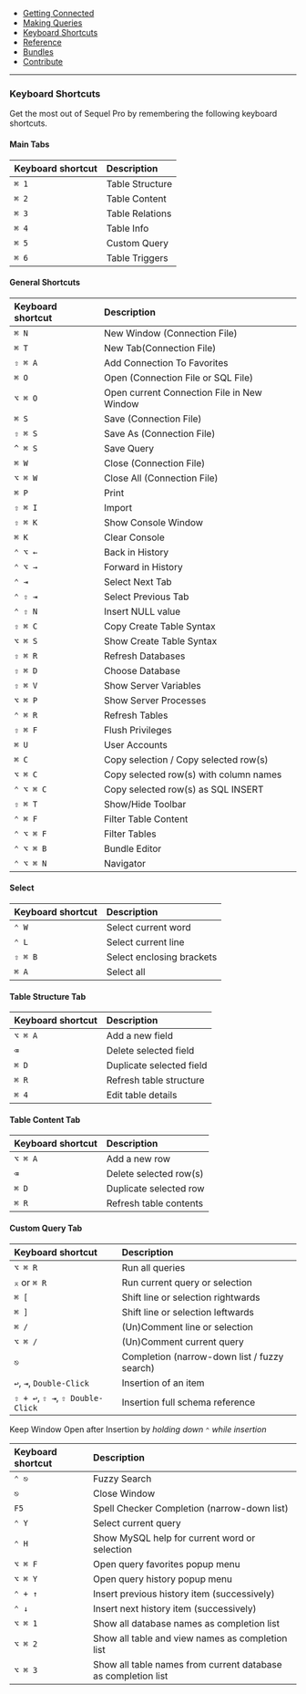 -   [Getting Connected](get-started/)
-   [Making Queries](queries.html)
-   [Keyboard Shortcuts](shortcuts.html)
-   [Reference](ref/)
-   [Bundles](bundles/)
-   [Contribute](contribute/)

<hr>

### Keyboard Shortcuts

Get the most out of Sequel Pro by remembering the following keyboard shortcuts.

#### Main Tabs

| Keyboard shortcut | Description     |
|:------------------|:----------------|
| `⌘ 1`             | Table Structure |
| `⌘ 2`             | Table Content   |
| `⌘ 3`             | Table Relations |
| `⌘ 4`             | Table Info      |
| `⌘ 5`             | Custom Query    |
| `⌘ 6`             | Table Triggers  |

#### General Shortcuts

| Keyboard shortcut | Description                                |
|:------------------|:-------------------------------------------|
| `⌘ N`             | New Window (Connection File)               |
| `⌘ T`             | New Tab(Connection File)                   |
| `⇧ ⌘ A`           | Add Connection To Favorites                |
| `⌘ O`             | Open (Connection File or SQL File)         |
| `⌥ ⌘ O`           | Open current Connection File in New Window |
| `⌘ S`             | Save (Connection File)                     |
| `⇧ ⌘ S`           | Save As (Connection File)                  |
| `^ ⌘ S`           | Save Query                                 |
| `⌘ W`             | Close (Connection File)                    |
| `⌥ ⌘ W`           | Close All (Connection File)                |
| `⌘ P`             | Print                                      |
| `⇧ ⌘ I`           | Import                                     |
| `⇧ ⌘ K`           | Show Console Window                        |
| `⌘ K`             | Clear Console                              |
| `⌃ ⌥ ←`           | Back in History                            |
| `⌃ ⌥ →`           | Forward in History                         |
| `⌃ ⇥`             | Select Next Tab                            |
| `⌃ ⇧ ⇥`           | Select Previous Tab                        |
| `⌃ ⇧ N`           | Insert NULL value                          |
| `⇧ ⌘ C`           | Copy Create Table Syntax                   |
| `⌥ ⌘ S`           | Show Create Table Syntax                   |
| `⇧ ⌘ R`           | Refresh Databases                          |
| `⇧ ⌘ D`           | Choose Database                            |
| `⇧ ⌘ V`           | Show Server Variables                      |
| `⌥ ⌘ P`           | Show Server Processes                      |
| `⌃ ⌘ R`           | Refresh Tables                             |
| `⇧ ⌘ F`           | Flush Privileges                           |
| `⌘ U`             | User Accounts                              |
| `⌘ C`             | Copy selection / Copy selected row(s)      |
| `⌥ ⌘ C`           | Copy selected row(s) with column names     |
| `⌃ ⌥ ⌘ C`         | Copy selected row(s) as SQL INSERT         |
| `⇧ ⌘ T`           | Show/Hide Toolbar                          |
| `⌃ ⌘ F`           | Filter Table Content                       |
| `⌃ ⌥ ⌘ F`         | Filter Tables                              |
| `⌃ ⌥ ⌘ B`         | Bundle Editor                              |
| `⌃ ⌥ ⌘ N`         | Navigator                                  |

#### Select

| Keyboard shortcut | Description               |
|:------------------|:--------------------------|
| `⌃ W`             | Select current word       |
| `⌃ L`             | Select current line       |
| `⇧ ⌘ B`           | Select enclosing brackets |
| `⌘ A`             | Select all                |

#### Table Structure Tab

| Keyboard shortcut | Description              |
|:------------------|:-------------------------|
| `⌥ ⌘ A`           | Add a new field          |
| `⌫`               | Delete selected field    |
| `⌘ D`             | Duplicate selected field |
| `⌘ R`             | Refresh table structure  |
| `⌘ 4`             | Edit table details       |

#### Table Content Tab

| Keyboard shortcut | Description            |
|:------------------|:-----------------------|
| `⌥ ⌘ A`           | Add a new row          |
| `⌫`               | Delete selected row(s) |
| `⌘ D`             | Duplicate selected row |
| `⌘ R`             | Refresh table contents |

#### Custom Query Tab

| Keyboard shortcut                | Description                                  |
|:---------------------------------|:---------------------------------------------|
| `⌥ ⌘ R`                          | Run all queries                              |
| `⌅` or `⌘ R`                     | Run current query or selection               |
| `⌘ [`                            | Shift line or selection rightwards           |
| `⌘ ]`                            | Shift line or selection leftwards            |
| `⌘ /`                            | (Un)Comment line or selection                |
| `⌥ ⌘ /`                          | (Un)Comment current query                    |
| `⎋`                              | Completion (narrow-down list / fuzzy search) |
| `↩`, `⇥`, `Double-Click`         | Insertion of an item                         |
| `⇧ + ↩`, `⇧ ⇥`, `⇧ Double-Click` | Insertion full schema reference              |

Keep Window Open after Insertion by _holding down `⌃` while insertion_

| Keyboard shortcut | Description                                                   |
|:------------------|:--------------------------------------------------------------|
| `⌃ ⎋`             | Fuzzy Search                                                  |
| `⎋`               | Close Window                                                  |
| `F5`              | Spell Checker Completion (narrow-down list)                   |
| `⌃ Y`             | Select current query                                          |
| `⌃ H`             | Show MySQL help for current word or selection                 |
| `⌥ ⌘ F`           | Open query favorites popup menu                               |
| `⌥ ⌘ Y`           | Open query history popup menu                                 |
| `⌃ + ↑`           | Insert previous history item (successively)                   |
| `⌃ ↓`             | Insert next history item (successively)                       |
| `⌥ ⌘ 1`           | Show all database names as completion list                    |
| `⌥ ⌘ 2`           | Show all table and view names as completion list              |
| `⌥ ⌘ 3`           | Show all table names from current database as completion list |
